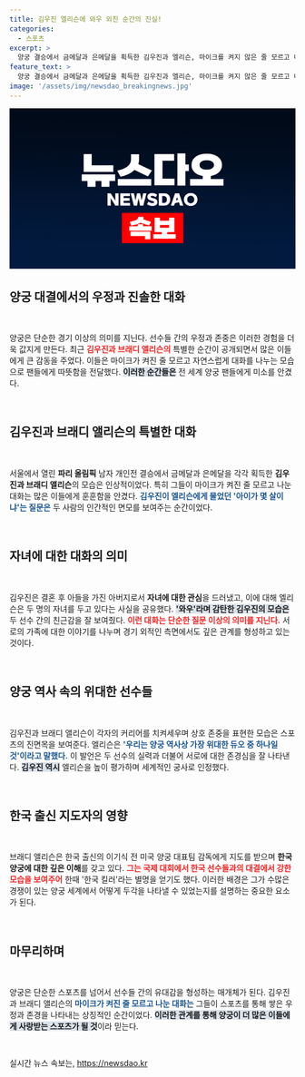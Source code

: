 ```yaml
---
title: 김우진 엘리슨에 와우 외친 순간의 진실!
categories:
  - 스포츠
excerpt: >
  양궁 결승에서 금메달과 은메달을 획득한 김우진과 엘리슨, 마이크를 켜지 않은 줄 모르고 나눈 귀여운 대화가 화제를 모은다. 서로를 치켜세우며 훈훈한 분위기를 더한 이들의 순간, 놓치지 마세요!
feature_text: >
  양궁 결승에서 금메달과 은메달을 획득한 김우진과 엘리슨, 마이크를 켜지 않은 줄 모르고 나눈 귀여운 대화가 화제를 모은다. 서로를 치켜세우며 훈훈한 분위기를 더한 이들의 순간, 놓치지 마세요!
image: '/assets/img/newsdao_breakingnews.jpg'
---
```


<p><img src="/assets/img/newsdao_breakingnews.jpg" alt="ranknews 속보" /></p>

<h2 data-ke-size="size26">양궁 대결에서의 우정과 진솔한 대화</h2>

<p data-ke-size="size16">&nbsp;</p>

<p data-ke-size="size16">양궁은 단순한 경기 이상의 의미를 지닌다. 선수들 간의 우정과 존중은 이러한 경험을 더욱 값지게 만든다. 최근 <b><span style="color: #ee2323;">김우진과 브래디 앨리슨의</span></b> 특별한 순간이 공개되면서 많은 이들에게 큰 감동을 주었다. 이들은 마이크가 켜진 줄 모르고 자연스럽게 대화를 나누는 모습으로 팬들에게 따뜻함을 전달했다. <b><span style="background-color: #21538527;">이러한 순간들은</span></b> 전 세계 양궁 팬들에게 미소를 안겼다.</p>

<p data-ke-size="size16">&nbsp;</p>

<h2 data-ke-size="size26">김우진과 브래디 앨리슨의 특별한 대화</h2>

<p data-ke-size="size16">&nbsp;</p>

<p data-ke-size="size16">서울에서 열린 <b>파리 올림픽</b> 남자 개인전 결승에서 금메달과 은메달을 각각 획득한 <b>김우진과 브래디 앨리슨</b>의 모습은 인상적이었다. 특히 그들이 마이크가 켜진 줄 모르고 나눈 대화는 많은 이들에게 훈훈함을 안겼다. <b><span style="color: #1a5490;">김우진이 엘리슨에게 물었던 '아이가 몇 살이냐'는 질문은</span></b> 두 사람의 인간적인 면모를 보여주는 순간이었다.</p>

<p data-ke-size="size16">&nbsp;</p>

<h2 data-ke-size="size26">자녀에 대한 대화의 의미</h2>

<p data-ke-size="size16">&nbsp;</p>

<p data-ke-size="size16">김우진은 결혼 후 아들을 가진 아버지로서 <b>자녀에 대한 관심</b>을 드러냈고, 이에 대해 엘리슨은 두 명의 자녀를 두고 있다는 사실을 공유했다. <b><span style="background-color: #21538527;">'와우'라며 감탄한 김우진의 모습은</span></b> 두 선수 간의 친근감을 잘 보여줬다. <b><span style="color: #ee2323;">이런 대화는 단순한 질문 이상의 의미를 지닌다.</span></b> 서로의 가족에 대한 이야기를 나누며 경기 외적인 측면에서도 깊은 관계를 형성하고 있는 것이다.</p>

<p data-ke-size="size16">&nbsp;</p>

<h2 data-ke-size="size26">양궁 역사 속의 위대한 선수들</h2>

<p data-ke-size="size16">&nbsp;</p>

<p data-ke-size="size16">김우진과 브래디 앨리슨이 각자의 커리어를 치켜세우며 상호 존중을 표현한 모습은 스포츠의 진면목을 보여준다. 엘리슨은 <b><span style="color: #1a5490;">'우리는 양궁 역사상 가장 위대한 듀오 중 하나일 것'이라고 말했다.</span></b> 이 발언은 두 선수의 실력과 더불어 서로에 대한 존경심을 잘 나타낸다. <b><span style="background-color: #21538527;">김우진 역시</span></b> 엘리슨을 높이 평가하며 세계적인 궁사로 인정했다.</p>

<p data-ke-size="size16">&nbsp;</p>

<h2 data-ke-size="size26">한국 출신 지도자의 영향</h2>

<p data-ke-size="size16">&nbsp;</p>

<p data-ke-size="size16">브래디 앨리슨은 한국 출신의 이기식 전 미국 양궁 대표팀 감독에게 지도를 받으며 <b>한국 양궁에 대한 깊은 이해</b>를 갖고 있다. <b><span style="color: #ee2323;">그는 국제 대회에서 한국 선수들과의 대결에서 강한 모습을 보여주어</span></b> 한때 '한국 킬러'라는 별명을 얻기도 했다. 이러한 배경은 그가 수많은 경쟁이 있는 양궁 세계에서 어떻게 두각을 나타낼 수 있었는지를 설명하는 중요한 요소가 된다.</p>

<p data-ke-size="size16">&nbsp;</p>

<h2 data-ke-size="size26">마무리하며</h2>

<p data-ke-size="size16">&nbsp;</p>

<p data-ke-size="size16">양궁은 단순한 스포츠를 넘어서 선수들 간의 유대감을 형성하는 매개체가 된다. 김우진과 브래디 앨리슨의 <b><span style="color: #1a5490;">마이크가 켜진 줄 모르고 나눈 대화는</span></b> 그들이 스포츠를 통해 쌓은 우정과 존경을 나타내는 상징적인 순간이었다. <b><span style="background-color: #21538527;">이러한 관계를 통해 양궁이 더 많은 이들에게 사랑받는 스포츠가 될 것</span></b>이라 믿는다.</p>

<p data-ke-size="size16">&nbsp;</p>
실시간 뉴스 속보는, <a href="https://newsdao.kr" rel="dofollow">https://newsdao.kr</a>


